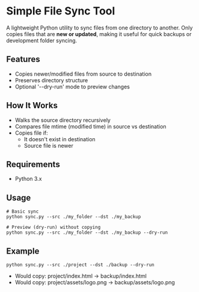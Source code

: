# Simple File Sync Tool
A lightweight Python utility to sync files from one directory to another. Only copies files that are **new or updated**, making it useful for quick backups or development folder syncing.

## Features
- Copies newer/modified files from source to destination
- Preserves directory structure
- Optional '--dry-run' mode to preview changes

## How It Works
- Walks the source directory recursively
- Compares file mtime (modified time) in source vs destination
- Copies file if:
    - It doesn't exist in destination
    - Source file is newer

## Requirements
- Python 3.x

## Usage
```
# Basic sync
python sync.py --src ./my_folder --dst ./my_backup

# Preview (dry-run) without copying
python sync.py --src ./my_folder --dst ./my_backup --dry-run
```

## Example
```
python sync.py --src ./project --dst ./backup --dry-run
```
- Would copy: project/index.html -> backup/index.html
- Would copy: project/assets/logo.png -> backup/assets/logo.png
